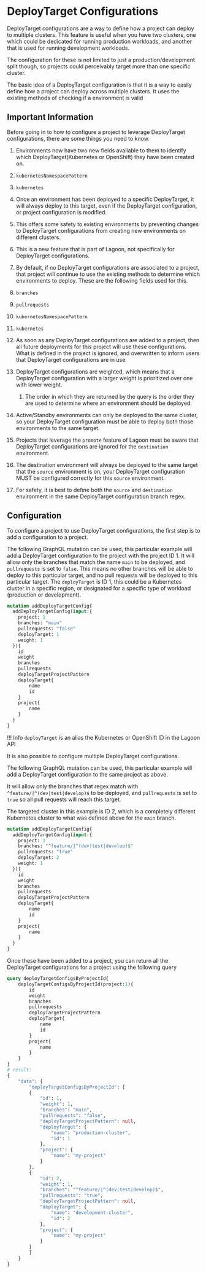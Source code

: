 # DeployTarget Configurations

DeployTarget configurations are a way to define how a project can deploy to multiple clusters. This feature is useful when you have two clusters, one which could be dedicated for running production workloads, and another that is used for running development workloads.

The configuration for these is not limited to just a production/development split though, so projects could perceivably target more than one specific cluster.

The basic idea of a DeployTarget configuration is that it is a way to easily define how a project can deploy across multiple clusters. It uses the existing methods of checking if a environment is valid

## Important Information

Before going in to how to configure a project to leverage DeployTarget configurations, there are some things you need to know.

1. Environments now have two new fields available to them to identify which DeployTarget(Kubernetes or OpenShift) they have been created on.

  1. `kubernetesNamespacePattern`
  2. `kubernetes`

2. Once an environment has been deployed to a specific DeployTarget, it will always deploy to this target, even if the DeployTarget configuration, or project configuration is modified.

  3. This offers some safety to existing environments by preventing changes to DeployTarget configurations from creating new environments on different clusters.
  4. This is a new feature that is part of Lagoon, not specifically for DeployTarget configurations.

2. By default, if no DeployTarget configurations are associated to a project, that project will continue to use the existing methods to determine which environments to deploy. These are the following fields used for this.

  1. `branches`
  2. `pullrequests`
  3. `kubernetesNamespacePattern`
  4. `kubernetes`

3. As soon as any DeployTarget configurations are added to a project, then all future deployments for this project will use these configurations. What is defined in the project is ignored, and overwritten to inform users that DeployTarget configurations are in use.
4. DeployTarget configurations are weighted, which means that a DeployTarget configuration with a larger weight is prioritized over one with lower weight.

    1. The order in which they are returned by the query is the order they are used to determine where an environment should be deployed.

5. Active/Standby environments can only be deployed to the same cluster, so your DeployTarget configuration must be able to deploy both those environments to the same target.
6. Projects that leverage the `promote` feature of Lagoon must be aware that DeployTarget configurations are ignored for the `destination` environment.

  1. The destination environment will always be deployed to the same target that the `source` environment is on, your DeployTarget configuration MUST be configured correctly for this `source` environment.
  2. For safety, it is best to define both the `source` and `destination` environment in the same DeployTarget configuration branch regex.

## Configuration

To configure a project to use DeployTarget configurations, the first step is to add a configuration to a project.

The following GraphQL mutation can be used, this particular example will add a DeployTarget configuration to the project with the project ID 1.
It will allow only the branches that match the name `main` to be deployed, and `pullrequests` is set to `false`.
This means no other branches will be able to deploy to this particular target, and no pull requests will be deployed to this particular target.
The `deployTarget` is ID 1, this could be a Kubernetes cluster in a specific region, or designated for a specific type of workload (production or development).

```GraphQL title="Configure DeployTarget"
mutation addDeployTargetConfig{
  addDeployTargetConfig(input:{
    project: 1
    branches: "main"
    pullrequests: "false"
    deployTarget: 1
    weight: 1
  }){
    id
    weight
    branches
    pullrequests
    deployTargetProjectPattern
    deployTarget{
        name
        id
    }
    project{
        name
    }
  }
}
```

!!! Info
    `deployTarget` is an alias the Kubernetes or OpenShift ID in the Lagoon API

It is also possible to configure multiple DeployTarget configurations.

The following GraphQL mutation can be used, this particular example will add a DeployTarget configuration to the same project as above.

It will allow only the branches that regex match with `^feature/|^(dev|test|develop)$` to be deployed, and `pullrequests` is set to `true` so all pull requests will reach this target.

The targeted cluster in this example is ID 2, which is a completely different Kubernetes cluster to what was defined above for the `main` branch.

```GraphQL title="Configure DeployTarget"
mutation addDeployTargetConfig{
  addDeployTargetConfig(input:{
    project: 1
    branches: "^feature/|^(dev|test|develop)$"
    pullrequests: "true"
    deployTarget: 2
    weight: 1
  }){
    id
    weight
    branches
    pullrequests
    deployTargetProjectPattern
    deployTarget{
        name
        id
    }
    project{
        name
    }
  }
}
```

Once these have been added to a project, you can return all the DeployTarget configurations for a project using the following query

```GraphQL title="Get DeployTargets"
query deployTargetConfigsByProjectId{
    deployTargetConfigsByProjectId(project:1){
        id
        weight
        branches
        pullrequests
        deployTargetProjectPattern
        deployTarget{
            name
            id
        }
        project{
            name
        }
    }
}
# result:
{
    "data": {
        "deployTargetConfigsByProjectId": [
        {
            "id": 1,
            "weight": 1,
            "branches": "main",
            "pullrequests": "false",
            "deployTargetProjectPattern": null,
            "deployTarget": {
                "name": "production-cluster",
                "id": 1
            },
            "project": {
                "name": "my-project"
            }
        },
        {
            "id": 2,
            "weight": 1,
            "branches": "^feature/|^(dev|test|develop)$",
            "pullrequests": "true",
            "deployTargetProjectPattern": null,
            "deployTarget": {
                "name": "development-cluster",
                "id": 2
            },
            "project": {
                "name": "my-project"
            }
        }
        ]
    }
}
```
